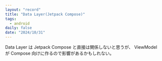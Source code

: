 ```yaml
---
layout: "record"
title: "Data Layer(Jetpack Compose)"
tags:
  - android
daily: false
date: "2024/10/31"
---
```


Data Layer は Jetpack Compose と直接は関係しないと思うが、
ViewModel が Compose 向けに作るので影響があるかもしれない。

